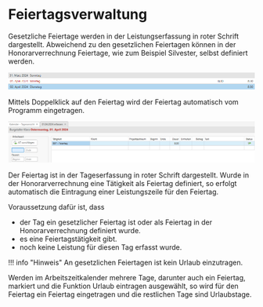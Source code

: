 # Feiertagsverwaltung

Gesetzliche Feiertage werden in der Leistungserfassung in roter Schrift
dargestellt. Abweichend zu den gesetzlichen Feiertagen können in der
Honorarverrechnung Feiertage, wie zum Beispiel Silvester, selbst
definiert werden.

![](<img/image59.png>)

Mittels Doppelklick auf den Feiertag wird der Feiertag automatisch vom
Programm eingetragen.

![](<img/image60.png>)

Der Feiertag ist in der Tageserfassung in roter Schrift dargestellt.
Wurde in der Honorarverrechnung eine Tätigkeit als Feiertag definiert,
so erfolgt automatisch die Eintragung einer Leistungszeile für den
Feiertag.

Voraussetzung dafür ist, dass

-   der Tag ein gesetzlicher Feiertag ist oder als Feiertag in der
    Honorarverrechnung definiert wurde.
-   es eine Feiertagstätigkeit gibt.
-   noch keine Leistung für diesen Tag erfasst wurde.

!!! info "Hinweis"
    An gesetzlichen Feiertagen ist kein Urlaub einzutragen.

Werden im Arbeitszeitkalender mehrere Tage, darunter auch ein Feiertag,
markiert und die Funktion Urlaub eintragen ausgewählt, so wird für den
Feiertag ein Feiertag eingetragen und die restlichen Tage sind
Urlaubstage.
